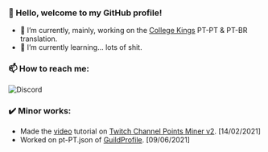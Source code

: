 ### 👋 Hello, welcome to my GitHub profile!

- 🔭 I’m currently, mainly, working on the [College Kings](https://collegekingsgame.com/) PT-PT & PT-BR translation.
- 🌱 I’m currently learning... lots of shit.

### 📫 How to reach me:
<img alt="Discord" src="https://discord.c99.nl/widget/theme-4/346608030579949568.png">

### ✔️ Minor works:
- Made the [video](https://www.youtube.com/watch?v=0VkM7NOZkuA) tutorial on [Twitch Channel Points Miner v2](https://github.com/Tkd-Alex/Twitch-Channel-Points-Miner-v2). [14/02/2021]
- Worked on pt-PT.json of [GuildProfile](https://github.com/jaimeadf/BetterDiscordPlugins/tree/release/src/GuildProfile). [09/06/2021]
